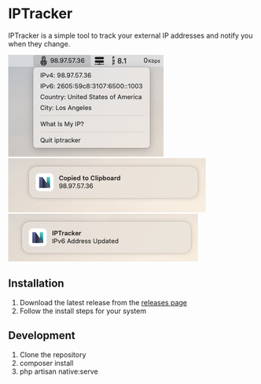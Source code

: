 # IPTracker
IPTracker is a simple tool to track your external IP addresses and notify you when they change.

![example](screenshot.png)
![example](clipboard.png)
![updated ip](updated_ip.png)

## Installation
1. Download the latest release from the [releases page](https://github.com/modernben/iptracker/releases)
2. Follow the install steps for your system

## Development
1. Clone the repository
2. composer install
3. php artisan native:serve
